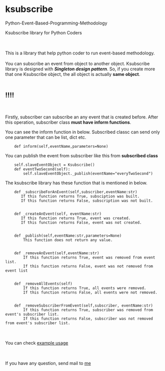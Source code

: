 # ksubscribe
Python-Event-Based-Programming-Methodology


Ksubscribe library for Python Coders

<br/><br/>
This is a library that help python coder to run event-based methodology.
<br/><br/>
You can subscribe an event from object to another object. Ksubscribe library is designed with _**Singleton design pattern**_. So, if you create more that one Ksubscribe object, the all object is actually **same object**.
<br/><br/>

## **!!!!**

<br/>

Firstly, subscriber can subscribe an any event that is created before.  After this operation, subscriber class **must have inform functions**. 

You can see the inform function in below. Subscribed classc can send only one parameter that can be list, dict etc.

```
    def inform(self,eventName,parameters=None)

```

You can publish the event from subscriber like this from **subscribed class** <br/>

```
    self.slaveEventObject = Ksubscribe()
    def eventTwoSecond(self):
        self.slaveEventObject._publish(eventName="everyTwoSecond")
```

The ksubscribe library has these function that is mentioned in below.

```
    def _subscribeForAnEvent(self,subscriber,eventName:str)
       If this function returns True, subsciption was built.
       If this function returns False, subscription was not built.


    def _createAnEvent(self, eventName:str)
       If this function returns True, event was created.
       If this function returns False, event was not created.


    def _publish(self,eventName:str,parameters=None)
        This function does not return any value.


    def _removeAnEvent(self,eventName:str)
        If this function returns True, event was removed from event list.
        If this function returns False, event was not removed from event list


    def _removeAllEvents(self)
        If this function returns True, all events were removed.
        If this function returns False, all events were not removed.
    
    
    def _removeSubscriberFromEvent(self,subscriber, eventName:str)
        If this function returns True, subscriber was removed from event's subscriber list.
        If this function returns False, subscriber was not removed from event's subscriber list.
```

<br/><br/>
You can check [example usage](https://github.com/bossman48/ksubscribe-example-usage#in-this-example-usage-of-ksubscribe-we-have-master-and-slave-class)

<br/><br/>
If you have any question, send mail to [me](kuzucu48@gmail.com)



